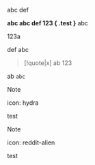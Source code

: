 abc
def

**abc abc def 123 { .test }**
abc

123a

def
abc

> [!quote|x] 
> ab
> 123

ab
`abc`

> [!note]
> icon: hydra
> 
> test

> [!note]
> icon: reddit-alien
> 
> test
